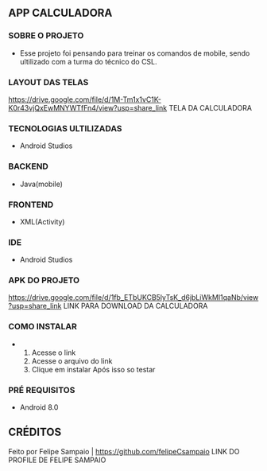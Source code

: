 ## APP CALCULADORA

### SOBRE O PROJETO
- Esse projeto foi pensando para treinar os comandos de mobile, sendo ultilizado com a turma do técnico do CSL.

### LAYOUT DAS TELAS
https://drive.google.com/file/d/1M-Tm1x1vC1K-K0r43vjQxEwMNYWTfFn4/view?usp=share_link TELA DA CALCULADORA

### TECNOLOGIAS ULTILIZADAS
- Android Studios

### BACKEND
- Java(mobile)

### FRONTEND
- XML(Activity)

### IDE
- Android Studios

### APK DO PROJETO
https://drive.google.com/file/d/1fb_ETbUKCB5lyTsK_d6jbLiWkMI1qaNb/view?usp=share_link LINK PARA DOWNLOAD DA CALCULADORA

### COMO INSTALAR
- 1) Acesse o link
  2) Acesse o arquivo do link
  3) Clique em instalar
Após isso so testar

### PRÉ REQUISITOS
- Android 8.0

## CRÉDITOS
Feito por Felipe Sampaio  | 
https://github.com/felipeCsampaio LINK DO PROFILE DE FELIPE SAMPAIO

